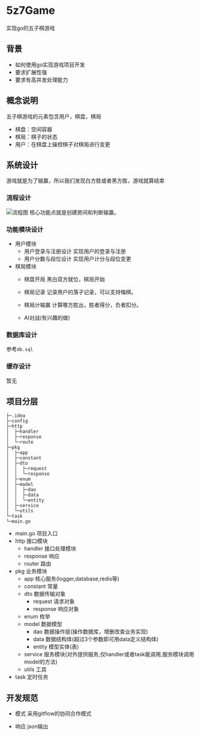 # 5z7Game
实现go的五子棋游戏

## 背景
- 如何使用go实现游戏项目开发
- 要求扩展性强
- 要求有高并发处理能力


## 概念说明
五子棋游戏的元素包含用户，棋盘，棋局
- 棋盘：空间容器
- 棋局：棋子的状态
- 用户：在棋盘上操控棋子对棋局进行变更

## 系统设计
游戏就是为了输赢，所以我们发现白方胜或者黑方胜，游戏就算结束
### 流程设计
![流程图](http://processon.com/chart_image/5e990887e0b34d6feab3f412.png)
核心功能点就是创建房间和判断输赢。

### 功能模块设计
- 用户模块
    - 用户登录与注册设计
    实现用户的登录与注册
    - 用户分数与段位设计
    实现用户计分与段位变更
- 棋局模块
    - 棋盘开局
    黑白双方就位，棋局开始
    
    - 棋局记录
    记录用户的落子记录，可以支持悔棋。
    
    - 棋局计输赢
    计算哪方胜出，胜者得分，负者扣分。
    
    - AI对战(有兴趣的做)
   
### 数据库设计
参考`db.sql`

### 缓存设计
暂无
## 项目分层
```
├─.idea
├─config
├─http
│  ├─handler
│  ├─response
│  └─route
├─pkg
│  ├─app
│  ├─constant
│  ├─dto
│  │  ├─request
│  │  └─response
│  ├─enum
│  ├─model
│  │  ├─dao
│  │  ├─data
│  │  └─entity
│  ├─service
│  └─utils
└─task
└─main.go
```

- main.go 项目入口
- http 接口模块
    - handler 接口处理模块
    - response 响应
    - router 路由
- pkg 业务模块
    - app 核心服务(logger,database,redis等)
    - constant 常量
    - dto 数据传输对象
        - request 请求对象
        - response 响应对象
    - enum 枚举
    - model 数据模型
        - dao 数据操作层(操作数据库，增删改查业务实现)
        - data 数据结构体(超过3个参数即可用data定义结构体)
        - entity 模型实体(表)
    - service 服务模块(对外提供服务,仅handler或者task能调用,服务模块调用model的方法)
    - utils 工具
- task 定时任务

## 开发规范
- 模式
采用gitflow的协同合作模式

- 响应
json输出

